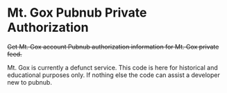 Mt. Gox Pubnub Private Authorization
==================

~~Get Mt. Gox account Pubnub authorization information for Mt. Gox private feed.~~



Mt. Gox is currently a defunct service. This code is here for historical and educational purposes only. If nothing else the code can assist a developer new to pubnub.
